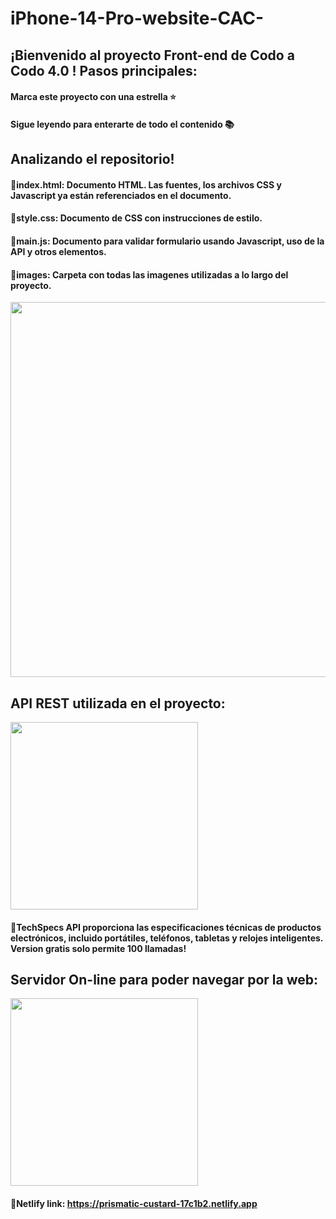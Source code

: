 # iPhone-14-Pro-website-CAC-

## ¡Bienvenido al proyecto Front-end de Codo a Codo 4.0 ! Pasos principales:
#### Marca este proyecto con una estrella ⭐
#### Sigue leyendo para enterarte de todo el contenido 📚

## Analizando el repositorio!
#### 🔹index.html: Documento HTML. Las fuentes, los archivos CSS y Javascript ya están referenciados en el documento.
#### 🔹style.css: Documento de CSS con instrucciones de estilo.
#### 🔹main.js: Documento para validar formulario usando Javascript, uso de la API y otros elementos.
#### 🔹images: Carpeta con todas las imagenes utilizadas a lo largo del proyecto.

<p align="center" >
     <img width="600" heigth="600" src="https://www.freepnglogos.com/uploads/html5-logo-png/html5-logo-devextreme-multi-purpose-controls-html-javascript-3.png">
</p>

## API REST utilizada en el proyecto:

<p align="left" >
     <img width="300" src="https://developer.techspecs.io/assets/images/logo.svg">
</p>

#### 🔹TechSpecs API proporciona las especificaciones técnicas de productos electrónicos, incluido portátiles, teléfonos, tabletas y relojes inteligentes. Version gratis solo permite 100 llamadas!

## Servidor On-line para poder navegar por la web:

<p align="left" >
     <img width="300" src="https://www.citybiz.co/wp-content/uploads/2021/05/Netlify.png">
</p>

#### 🔹Netlify link: https://prismatic-custard-17c1b2.netlify.app
#### 
